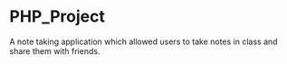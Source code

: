 # PHP_Project
A note taking application which allowed users to take notes in class and share them with friends. 
